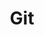 ---
title: "Git"
description: "Git 的一些小技巧"
slug: "Git"
image: "git.png"
style:
    background: "#eb3b0e"
    color: "#fff"
---